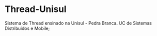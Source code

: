 # Thread-Unisul
Sistema de Thread ensinado na Unisul - Pedra Branca. UC de Sistemas Distribuidos e Mobile;
